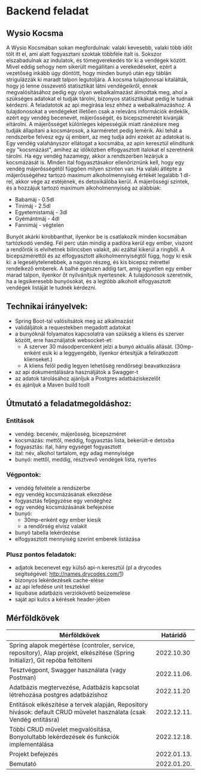# Backend feladat
## Wysio Kocsma

A Wysio Kocsmában sokan megfordulnak: valaki kevesebb, valaki több időt tölt itt el, ami alatt fogyasztani szoktak többféle italt is. Sokszor elszabadulnak az indulatok, és tömegverekedés tör ki a vendégek között. Mivel eddig sehogy nem sikerült megállítani a verekedéseket, ezért a vezetőség inkább úgy döntött, hogy minden bunyó után egy táblán strigulázzák ki maradt talpon legutoljára. A kocsma tulajdonosai kitalálták, hogy jó lenne összevető statisztikát látni vendégeikről, ennek megvalósításához pedig egy olyan webalkalmazást álmodtak meg, ahol a szükséges adatokat el tudják tárolni, bizonyos statisztikákat pedig le tudnak kérdezni. A feladatotok az api megírása lesz ehhez a webalkalmazáshoz.
A tulajdonosokat a vendégeket illetően csak a releváns információk érdeklik, ezért egy vendég becenevét, májerősségét, és bicepszméretét kívánják eltárolni. A májerősséget különleges képességük miatt ránézésre meg tudják állapítani a kocsmárosok, a karméretet pedig lemérik. Aki tehát a rendszerbe felvesz egy új embert, az meg tudja adni ezeket az adatokat is.
Egy vendég valahányszor ellátogat a kocsmába, az apin keresztül elindítunk egy "kocsmázást", amihez az időközben elfogyasztott italokat el szeretnénk tárolni. Ha egy vendég hazamegy, akkor a rendszerben lezárjuk a kocsmázását is.
Minden ital fogyasztásakor ellenőriznünk kell, hogy egy vendég májerősségétől függően milyen szinten van. Ha valaki átlépte a májerősségéhez tartozó maximum alkoholmennyiség értékét legalább 1 dl-rel, akkor vége az estéjének, és detoxikálóba kerül. A májerősségi szintek, és a hozzájuk tartozó maximum alkoholmennyiség az alábbiak:

-	Babamáj - 0.5dl
-	Tinimáj - 2.5dl
-	Egyetemistamáj - 3dl
-	Gyémántmáj - 4dl
-	Fannimáj - végtelen

Bunyót akárki kirobbanthat, ilyenkor be is csatlakozik minden kocsmában tartózkodó vendég. Fél perc után mindig a padlóra kerül egy ember, viszont a rendőrök is elvihetnek bilincsben valakit, aki ezáltal kikerül a ringből. A bicepszmérettől és az elfogyasztott alkoholmennyiségtől függ, hogy ki esik ki: a legesélytelenebbek, a nagyon részeg, és kis bicepsz mérettel rendelkező emberek. A balhé egészen addig tart, amíg egyetlen egy ember marad talpon, ilyenkor őt nyilvánítjuk nyertesnek.
A tulajdonosok szeretnék, ha a legsikeresebb bunyósokat, és a legtöbb alkoholt elfogyasztott vendégek listáját le tudnék kérdezni.




## Technikai irányelvek:
-	Spring Boot-tal valósítsátok meg az alkalmazást
-	validáljátok a requestekben megadott adatokat
-	a bunyóknál folyamatos kapcsolatra van szükség a kliens és szerver között, erre használjatok websocket-et:
    -	A szerver 30 másodpercenként jelzi a bunyó aktuális állását. (30mp-enként esik ki a leggyengébb, ilyenkor értesítjük a feliratkozott klienseket.)
    -	A kliens felől pedig legyen lehetőség rendőrségi beavatkozásra
-	az api dokumentálására használjátok a Swagger-t
-	az adatok tárolásához ajánljuk a Postgres adatbáziskezelőt
-	és ajánljuk a Maven build toolt


##  Útmutató a feladatmegoldáshoz:
### Entitások

-	vendég: becenév, májerősség, bicepszméret
-	kocsmázás: mettől, meddig, fogyasztás lista, bekerült-e detoxba
-	fogyasztás: ital, hány egységet fogyasztott
-	ital: név, alkohol tartalom, egy adag mennyisége
-	bunyó: mettől, meddig, résztvevő vendégek lista, nyertes

### Végpontok:
-	vendég felvétele a rendszerbe
-	egy vendég kocsmázásának elkezdése
-	fogyasztás feljegyzése egy vendéghez
-	egy vendég kocsmázásának befejezése
-	bunyó:
    -	30mp-enként egy ember kiesik
    -	a rendőrség elvisz valakit
-	bunyó tabella lekérdezése
-	elfogyasztott mennyiség szerint emberek listázása


### Plusz pontos feladatok:
-	adjatok becenevet egy külső api-n keresztül (pl a drycodes segítségével: http://names.drycodes.com/1)
-	bizonyos lekérdezések cache-elése
-	az api lefedése unit tesztekkel
-	liquibase adatbázis verziókövető beüzemelése
-	saját api kulcs a kérések header-jében
 


## Mérföldkövek

| Mérföldkövek | Határidő |
| ------ | ------ |
| Spring alapok megértése (controler, service, repository), Alap projekt, elkészítése (Spring Initializr), Git repóba feltölteni | 2022.10.30 |
| Tesztvégpont, Swagger használata (vagy Postman) | 2022.11.06. |
| Adatbázis megtervezése, Adatbázis kapcsolat létrehozása postgres adatbázishoz | 2022.11.20 |
| Entitások elkészítése a tervek alapján, Repository hívások: default CRUD művelet használata (csak Vendég entitásra) | 2022.12.11. |
| Többi CRUD művelet megvalósítása, Bonyolultabb lekérdezések és funkciók implementálása | 2022.12.18. |
| Projekt befejezés | 2022.01.13. |
|Bemutató|2022.01.20.|
